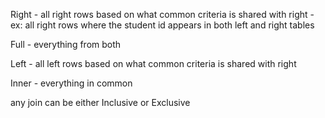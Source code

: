 
Right - all right rows based on what common criteria is shared with right
	- ex: all right rows where the student id appears in both left and right tables

Full - everything from both

Left - all left rows based on what common criteria is shared with right

Inner - everything in common

any join can be either Inclusive or Exclusive